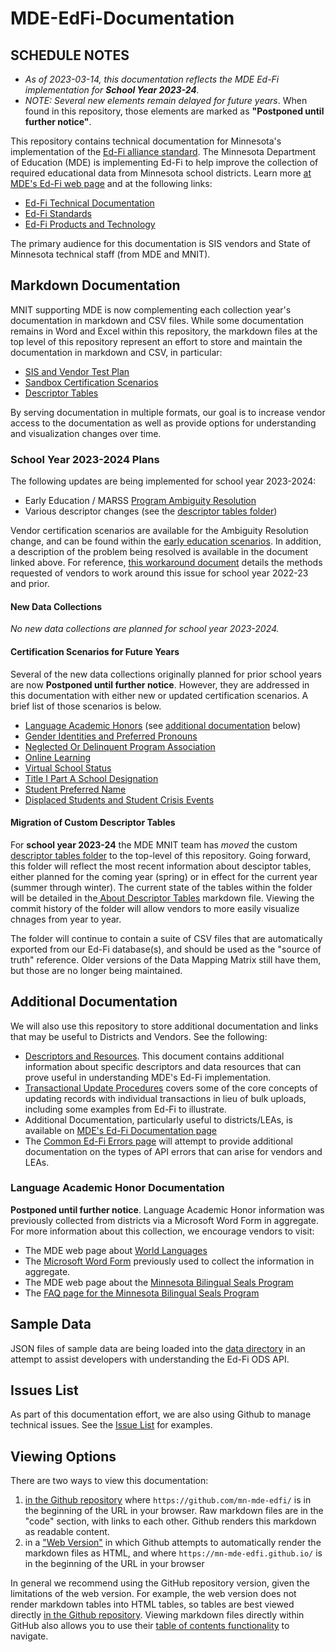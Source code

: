 # MDE-EdFi-Documentation

## SCHEDULE NOTES
- _As of 2023-03-14, this documentation reflects the MDE Ed-Fi implementation for  **School Year 2023-24**._
 - _NOTE: Several new elements remain delayed for future years_. When found in this repository, those elements are marked as **"Postponed until further notice"**.

This repository contains technical documentation for Minnesota's implementation of the [Ed-Fi alliance standard](https://www.ed-fi.org/). The Minnesota Department of Education (MDE) is implementing Ed-Fi to help improve the collection of required educational data from Minnesota school districts. Learn more [at MDE's Ed-Fi web page](https://education.mn.gov/MDE/dse/datasub/edfi/) and at the following links:
- [Ed-Fi Technical Documentation](https://techdocs.ed-fi.org/)
- [Ed-Fi Standards](https://techdocs.ed-fi.org/display/ETKB/Ed-Fi+Standards)
- [Ed-Fi Products and Technology](https://techdocs.ed-fi.org/pages/viewpage.action?pageId=95257892)

The primary audience for this documentation is SIS vendors and State of Minnesota technical staff (from MDE and MNIT).

## Markdown Documentation
MNIT supporting MDE is now complementing each collection year's documentation in markdown and CSV files. While some documentation remains in Word and Excel within this repository, the markdown files at the top level of this repository represent an effort to store and maintain the documentation in markdown and CSV, in particular:

- [SIS and Vendor Test Plan](sis_test_plan_a_toc.md)
- [Sandbox Certification Scenarios](sandbox_cert_a_toc.md)
- [Descriptor Tables](./descriptorTables/)

By serving documentation in multiple formats, our goal is to increase vendor access to the documentation as well as provide options for understanding and visualization changes over time.

### School Year 2023-2024 Plans
The following updates are being implemented for school year 2023-2024:
- Early Education / MARSS [Program Ambiguity Resolution](./2023-24%20MDE%20Ed-Fi%20Documentation/early_ed_disamb_resolution_v2023-04-03.pdf)
- Various descriptor changes (see the [descriptor tables folder](./descriptorTables/))

Vendor certification scenarios are available for the Ambiguity Resolution change, and can be found within the [early education scenarios](/sandbox_cert_d_earlyed.md). In addition, a description of the problem being resolved is available in the document linked above. For reference, [this workaround document](./early_ed_disamb_work.md) details the methods requested of vendors to work around this issue for school year 2022-23 and prior.

#### New Data Collections
_No new data collections are planned for school year 2023-2024._

#### Certification Scenarios for Future Years
Several of the new data collections originally planned for prior school years are now **Postponed until further notice**. However, they are addressed in this documentation with either new or updated certification scenarios. A brief list of those scenarios is below.

  - [Language Academic Honors](sandbox_cert_b_marss.md#language-academic-honors) (see [additional documentation](#language-academic-honor-documentation) below)
  - [Gender Identities and Preferred Pronouns](sandbox_cert_b_marss.md#gender-identity-and-preferred-pronouns)
  - [Neglected Or Delinquent Program Association](sandbox_cert_c_spas.md#resource-studentneglectedordelinquentprogramassociation)
  - [Online Learning](sandbox_cert_e_mccc.md#online-learning)
  - [Virtual School Status](sandbox_cert_g_school_attribute.md#virtual-school-status)
  - [Title I Part A School Designation](sandbox_cert_g_school_attribute.md#title-i-part-a-school-designation)
  - [Student Preferred Name ](sandbox_cert_b_marss.md#preferred-name)
  - [Displaced Students and Student Crisis Events](sandbox_cert_b_marss.md#displaced-students-and-student-crisis-events)

#### Migration of Custom Descriptor Tables
For **school year 2023-24** the MDE MNIT team has *moved* the custom [descriptor tables folder](./descriptorTables/) to the top-level of this repository. Going forward, this folder will reflect the most recent information about desciptor tables, either planned for the coming year (spring) or in effect for the current year (summer through winter). The current state of the tables within the folder will be detailed in the[ About Descriptor Tables](./descriptorTables/AboutDescriptorTables.md) markdown file. Viewing the commit history of the folder will allow vendors to more easily visualize chnages from year to year.

The folder will continue to contain a suite of CSV files that are automatically exported from our Ed-Fi database(s), and should be used as the "source of truth" reference. Older versions of the Data Mapping Matrix still have them, but those are no longer being maintained.

## Additional Documentation
We will also use this repository to store additional documentation and links that may be useful to Districts and Vendors. See the following:
- [Descriptors and Resources](descriptors_resources.md). This document contains additional information about specific descriptors and data resources that can prove useful in understanding MDE's Ed-Fi implementation.
- [Transactional Update Procedures](transactional_updates.md) covers some of the core concepts of updating records with individual transactions in lieu of bulk uploads, including some examples from Ed-Fi to illustrate.
- Additional Documentation, particularly useful to districts/LEAs, is available on [MDE's Ed-Fi Documentation page](https://education.mn.gov/MDE/dse/datasub/edfi/doc/)
- The [Common Ed-Fi Errors page](/common_errors.md) will attempt to provide additional documentation on the types of API errors that can arise for vendors and LEAs.

### Language Academic Honor Documentation
**Postponed until further notice**. Language Academic Honor information was previously collected from districts via a Microsoft Word Form in aggregate. For more information about this collection, we encourage vendors to visit:
  - The MDE web page about [World Languages](https://education.mn.gov/MDE/dse/stds/world/)
  - The [Microsoft Word Form](https://education.mn.gov/mdeprod/idcplg?IdcService=GET_FILE&dDocName=MDE086116&RevisionSelectionMethod=latestReleased&Rendition=primary) previously used to collect the information in aggregate.
  - The MDE web page about the [Minnesota Bilingual Seals Program](https://education.mn.gov/MDE/dse/stds/world/seals/)
  - The [FAQ page for the Minnesota Bilingual Seals Program](https://education.mn.gov/MDE/dse/stds/world/seals/PROD034397)

## Sample Data
JSON files of sample data are being loaded into the [data directory](https://github.com/mn-mde-edfi/MDE-EdFi-Documentation/tree/master/data) in an attempt to assist developers with understanding the Ed-Fi ODS API.

## Issues List
As part of this documentation effort, we are also using Github to manage technical issues. See the [Issue List](https://github.com/mn-mde-edfi/MDE-EdFi-Documentation/issues) for examples.

## Viewing Options
There are two ways to view this documentation: 
1. [in the Github repository](https://github.com/mn-mde-edfi/MDE-EdFi-Documentation) where ```https://github.com/mn-mde-edfi/``` is in the beginning of the URL in your browser. Raw markdown files are in the "code" section, with links to each other. Github renders this markdown as readable content.
2. in a ["Web Version"](https://mn-mde-edfi.github.io/MDE-EdFi-Documentation/) in which Github attempts to automatically render the markdown files as HTML, and where ```https://mn-mde-edfi.github.io/``` is in the beginning of the URL in your browser

In general we recommend using the GitHub repository version, given the limitations of the web version. For example, the web version does not render markdown tables into HTML tables, so tables are best viewed directly [in the Github repository](https://github.com/mn-mde-edfi/MDE-EdFi-Documentation). Viewing markdown files directly within GitHub also allows you to use their [table of contents functionality](https://github.blog/changelog/2021-04-13-table-of-contents-support-in-markdown-files/) to navigate.
